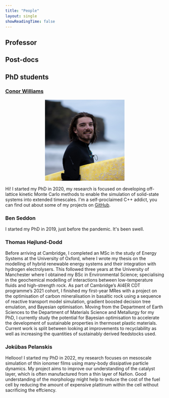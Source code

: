 ```yaml
---
title: "People"
layout: single
showReadingTime: false
---
```


## Professor

## Post-docs

## PhD students

### [Conor Williams](https://conorwilliams.github.io/)

<p align="center">
  <img src="conor.jpg" alt="Surfing the sea of vowels 🌊" width=50%/>
</p>

Hi! I started my PhD in 2020, my research is focused on developing off-lattice kinetic Monte Carlo methods to enable the simulation of solid-state systems into extended timescales. I'm a self-proclaimed C++ addict, you can find out about some of my projects on [GitHub](https://github.com/ConorWilliams).

### Ben Seddon

I started my PhD in 2019, just before the pandemic. It's been swell.

### Thomas Højlund-Dodd

Before arriving at Cambridge, I completed an MSc in the study of Energy Systems at the University of Oxford, where I wrote my thesis on the modelling of hybrid renewable energy systems and their integration with hydrogen electrolysers. This followed three years at the University of Manchester where I obtained my BSc in Environmental Science; specialising in the geochemical modelling of interactions between low-temperature fluids and high-strength rock. As part of Cambridge’s AI4ER CDT programme’s 2021 cohort, I finished my first-year MRes with a project on the optimisation of carbon mineralisation in basaltic rock using a sequence of reactive transport model simulation, gradient boosted decision tree emulation, and Bayesian optimisation. Moving from the Department of Earth Sciences to the Department of Materials Science and Metallurgy for my PhD, I currently study the potential for Bayesian optimisation to accelerate the development of sustainable properties in thermoset plastic materials. Current work is split between looking at improvements to recyclability as well as increasing the quantities of sustainably derived feedstocks used.

### Jokūbas Pelanskis

Hellooo! I started my PhD in 2022, my research focuses on mesoscale simulation of thin ionomer films using many-body dissipative particle dynamics. My project aims to improve our understanding of the catalyst layer, which is often manufactured from a thin layer of Nafion. Good understanding of the morphology might help to reduce the cost of the fuel cell by reducing the amount of expensive plattinum within the cell without sacrificing the effciency.
